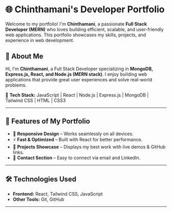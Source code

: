 # 🌐 Chinthamani's Developer Portfolio

Welcome to my portfolio! I'm **Chinthamani**, a passionate **Full Stack Developer (MERN)** who loves building efficient, scalable, and user-friendly web applications. This portfolio showcases my skills, projects, and experience in web development.

## 🚀 About Me  
Hi, I'm **Chinthamani**, a Full Stack Developer specializing in **MongoDB, Express.js, React, and Node.js (MERN stack)**. I enjoy building web applications that provide great user experiences and solve real-world problems.  

📌 **Tech Stack:** JavaScript | React | Node.js | Express.js | MongoDB | Tailwind CSS | HTML | CSS3

---

## 🎯 Features of My Portfolio  
- 🌟 **Responsive Design** – Works seamlessly on all devices.  
- ⚡ **Fast & Optimized** – Built with React for better performance.  
- 📁 **Projects Showcase** – Displays my best work with live demos & GitHub links.  
- 📩 **Contact Section** – Easy to connect via email and LinkedIn.  

---

## 🛠️ Technologies Used  
- **Frontend:** React, Tailwind CSS, JavaScript
- **Other Tools:** Git, GitHub  

---


